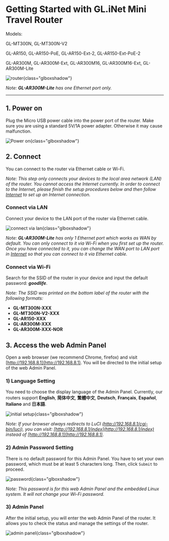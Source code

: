 # Getting Started with GL.iNet Mini Travel Router

Models:

GL-MT300N, GL-MT300N-V2

GL-AR150, GL-AR150-PoE, GL-AR150-Ext-2, GL-AR150-Ext-PoE-2

GL-AR300M, GL-AR300M-Ext, GL-AR300M16, GL-AR300M16-Ext, GL-AR300M-Lite

![router](https://static.gl-inet.com/docs/en/3/setup/mini_router/first-time_setup/router.jpg){class="glboxshadow"}

*Note: **GL-AR300M-Lite** has one Ethernet port only.*



---

## 1. Power on 

Plug the Micro USB power cable into the power port of the router. Make sure you are using a standard 5V/1A power adapter. Otherwise it may cause malfunction.

![Power on](https://static.gl-inet.com/docs/en/3/setup/mini_router/first-time_setup/power.jpg){class="glboxshadow"}

## 2. Connect 

You can connect to the router via Ethernet cable or Wi-Fi.

*Note: This step only connects your devices to the local area network (LAN) of the router. You cannot access the Internet currently. In order to connect to the Internet, please finish the setup procedures below and then follow [Internet](internet.md) to set up an Internet connection.*



### Connect via LAN 
Connect your device to the LAN port of the router via Ethernet cable.

![connect via lan](https://static.gl-inet.com/docs/en/3/setup/mini_router/first-time_setup/connect.jpg){class="glboxshadow"}

*Note: **GL-AR300M-Lite** has only 1 Ethernet port which works as WAN by default. You can only connect to it via Wi-Fi when you first set up the router. Once you have connected to it, you can change the WAN port to LAN port in [Internet](Internet#1-cable) so that you can connect to it via Ethernet cable.*



### Connect via Wi-Fi 
Search for the SSID of the router in your device and input the default password: ***goodlife***.

*Note: The SSID was printed on the bottom label of the router with the following formats:*

- **GL-MT300N-XXX**
- **GL-MT300N-V2-XXX**
- **GL-AR150-XXX**
- **GL-AR300M-XXX**
- **GL-AR300M-XXX-NOR**




## 3. Access the web Admin Panel

Open a web browser (we recommend Chrome, firefox) and visit [http://192.168.8.1](http://192.168.8.1). You will be directed to the initial setup of the web Admin Panel. 



### 1) Language Setting
You need to choose the display language of the Admin Panel. Currently, our routers support **English**, **简体中文**, **繁體中文**, **Deutsch**, **Français**, **Español**, **Italiano** and **日本語**. 

![initial setup](https://static.gl-inet.com/docs/en/3/setup/mini_router/first-time_setup/welcome.jpg){class="glboxshadow"}

*Note: If your browser always redirects to LuCI (http://192.168.8.1/cgi-bin/luci), you can visit: [http://192.168.8.1/index](http://192.168.8.1/index) instead of [http://192.168.8.1](http://192.168.8.1).*

  

### 2) Admin Password Setting
There is no default password for this Admin Panel. You have to set your own password, which must be at least 5 characters long. Then, click `Submit` to proceed.

![password](https://static.gl-inet.com/docs/en/3/setup/first-time_setup/password.jpg){class="glboxshadow"}

*Note: This password is for this web Admin Panel and the embedded Linux system. It will not change your Wi-Fi password.*



### 3) Admin Panel
After the initial setup, you will enter the web Admin Panel of the router. It allows you to check the status and manage the settings of the router.

![admin panel](https://static.gl-inet.com/docs/en/3/setup/mini_router/first-time_setup/main_ui.jpg){class="glboxshadow"}

